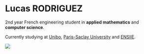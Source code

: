 # Lucas RODRIGUEZ

2nd year French engineering student in **applied mathematics** and **computer science**.

Currently studying at [Unibo](https://www.unibo.it/), [Paris-Saclay University](https://www.universite-paris-saclay.fr/en) and [ENSIIE](https://www.ensiie.fr/).

<img align="center" src="https://github-readme-stats.vercel.app/api?username=lcsrodriguez&count_private=true&include_all_commits=true"/>


<!---
lcsrodriguez/lcsrodriguez is a ✨ special ✨ repository because its `README.md` (this file) appears on your GitHub profile.
You can click the Preview link to take a look at your changes.
--->
